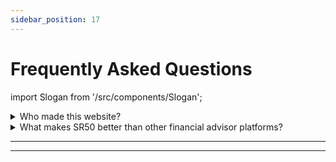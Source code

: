 ```yaml
---
sidebar_position: 17
---
```


# Frequently Asked Questions

import Slogan from '/src/components/Slogan';

<details>
  <summary>Who made this website?</summary>

- [This guy.](https://tpascarella.github.io)

</details>

<details>
  <summary>What makes SR50 better than other financial advisor platforms?</summary>

A few things:
- Everything we teach is made freely available through this website, and our content is [constantly being updated and refined](https://github.com/tpascarella/sr50/commits/main).
- We focus on improving our users' Savings Rate, as opposed to Net Worth. If you optimize for [Savings Rate](/kpis/primary/savings-rate.md) you can reach the same level of financial independence within 3-5 years, as it would take 35-40 years using a typical financial advisor approach.
- We DO NOT sell insurance or shitty investment products like all other [financial advisors.](problems.md)
- We NEVER sell user data.

</details>

---
<Slogan/>

---